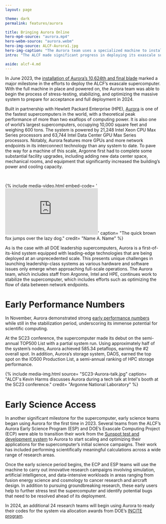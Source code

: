 ```yaml
---
layout: page

theme: dark
permalink: features/aurora

title: Bringing Aurora Online
hero-mp4-source: "aurora.mp4"
hero-webm-source: "aurora.webm"
hero-img-source: ALCF-Aurora1.jpg
hero-img-caption: "The Aurora team uses a specialized machine to install the supercomputer's blades."
intro: "The ALCF made significant progress in deploying its exascale supercomputer in 2023, completing the hardware installation, registering early performance numbers, and supporting early science teams’ initial runs on the system."

aside: alcf-4.md
---
```


In June 2023, the [installation of Aurora’s 10,624th and final blade](https://www.alcf.anl.gov/news/argonne-installs-final-components-aurora-supercomputer) marked a major milestone in the efforts to deploy the ALCF’s exascale supercomputer. With the full machine in place and powered on, the Aurora team was able to begin the process of stress-testing, stabilizing, and optimizing the massive system to prepare for acceptance and full deployment in 2024.  

Built in partnership with Hewlett Packard Enterprise (HPE), [Aurora](https://www.alcf.anl.gov/aurora) is one of the fastest supercomputers in the world, with a theoretical peak performance of more than two exaflops of computing power. It is also one of world’s largest supercomputers, occupying 10,000 square feet and weighing 600 tons. The system is powered by 21,248 Intel Xeon CPU Max Series processors and 63,744 Intel Data Center GPU Max Series processors. Notably, Aurora features more GPUs and more network endpoints in its interconnect technology than any system to date. To pave the way for a machine of this scale, Argonne first had to complete some substantial facility upgrades, including adding new data center space, mechanical rooms, and equipment that significantly increased the building’s power and cooling capacity. 

<br>

{% include media-video.html embed-code= '<iframe src="https://www.youtube.com/embed/VW0hCq4G3uM?si=02Bsm94uZaZQgSrQ" title="YouTube video player" frameborder="0" allow="accelerometer; autoplay; clipboard-write; encrypted-media; gyroscope; picture-in-picture;" allowfullscreen></iframe>' caption= "The quick brown fox jumps over the lazy dog." credit= "Name A. Name" %}

As is the case with all DOE leadership supercomputers, Aurora is a first-of-its-kind system equipped with leading-edge technologies that are being deployed at an unprecedented scale. This presents unique challenges in launching leadership-class systems as various hardware and software issues only emerge when approaching full-scale operations. The Aurora team, which includes staff from Argonne, Intel and HPE, continues work to stabilize the supercomputer, which includes efforts such as optimizing the flow of data between network endpoints.

# Early Performance Numbers

In November, Aurora demonstrated strong [early performance numbers](https://www.alcf.anl.gov/news/argonne-shares-strong-early-performance-numbers-aurora-supercomputer) while still in the stabilization period, underscoring its immense potential for scientific computing. 

At the SC23 conference, the supercomputer made its debut on the semi-annual TOP500 List with a partial system run. Using approximately half of the system’s nodes, Aurora achieved 585.34 petaflops, earning the #2 overall spot. In addition, Aurora’s storage system, DAOS, earned the top spot on the IO500 Production List, a semi-annual ranking of HPC storage performance. 

{% include media-img.html
   source= "SC23-Aurora-talk.jpg"
   caption= "ALCF's Kevin Harms discusses Aurora during a tech talk at Intel's booth at the SC23 conference."
   credit= "Argonne National Laboratory"
%}

# Early Science Access

In another significant milestone for the supercomputer, early science teams began using Aurora for the first time in 2023. Several teams from the ALCF’s Aurora Early Science Program (ESP) and DOE’s Exascale Computing Project (ECP) were able to transition their work from the [Sunspot test and development system](https://www.alcf.anl.gov/news/argonne-s-new-sunspot-testbed-provides-ramp-aurora-exascale-supercomputer) to Aurora to start scaling and optimizing their applications for the supercomputer’s initial science campaigns. Their work has included performing scientifically meaningful calculations across a wide range of research areas.

Once the early science period begins, the ECP and ESP teams will use the machine to carry out innovative research campaigns involving simulation, artificial intelligence, and data-intensive workloads in areas ranging from fusion energy science and cosmology to cancer research and aircraft design. In addition to pursuing groundbreaking research, these early users help to further stress test the supercomputer and identify potential bugs that need to be resolved ahead of its deployment.

In 2024, an additional 24 research teams will begin using Aurora to ready their codes for the system via allocation awards from DOE’s [INCITE program](https://www.alcf.anl.gov/news/incite-program-awards-supercomputing-time-75-high-impact-projects). 
